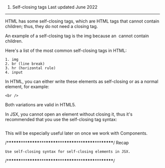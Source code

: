 1. Self-closing tags
   Last updated June 2022

---

HTML has some self-closing tags, which are HTML tags that cannot contain children; thus, they do not need a closing tag.

An example of a self-closing tag is the img because an <img /> cannot contain children.

Here's a list of the most common self-closing tags in HTML:

    1. img
    2. br (line break)
    3. hr (horizontal rule)
    4. input

In HTML, you can either write these elements as self-closing or as a normal element, for example:

```<br>
<br />
```

Both variations are valid in HTML5.

In JSX, you cannot open an element without closing it, thus it's recommended that you use the self-closing tag syntax:

```const image = <img src="image.png" />

```

This will be especially useful later on once we work with Components.

/\***\*\*\*\*\***\*\*\***\*\*\*\*\***\*\*\***\*\*\*\*\***\*\*\***\*\*\*\*\***\*\*\***\*\*\*\*\***\*\*\***\*\*\*\*\***/
Recap

    Use self-closing syntax for self-closing elements in JSX.

/\***\*\*\*\*\***\*\*\***\*\*\*\*\***\*\*\***\*\*\*\*\***\*\*\***\*\*\*\*\***\*\*\***\*\*\*\*\***\*\*\***\*\*\*\*\***/
